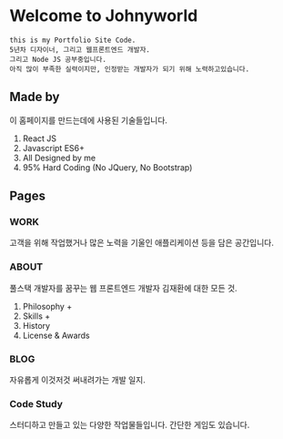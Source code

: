 # Welcome to Johnyworld
	this is my Portfolio Site Code.
	5년차 디자이너, 그리고 웹프론트엔드 개발자.
	그리고 Node JS 공부중입니다.
	아직 많이 부족한 실력이지만, 인정받는 개발자가 되기 위해 노력하고있습니다.


## Made by
이 홈페이지를 만드는데에 사용된 기술들입니다.
1. React JS
2. Javascript ES6+
3. All Designed by me
4. 95% Hard Coding (No JQuery, No Bootstrap)

## Pages

### WORK
고객을 위해 작업했거나 많은 노력을 기울인 애플리케이션 등을 담은 공간입니다.

### ABOUT
풀스택 개발자를 꿈꾸는 웹 프론트엔드 개발자 김재환에 대한 모든 것.
1. Philosophy
   + 
2. Skills
   + 
3. History
4. License & Awards

### BLOG
자유롭게 이것저것 써내려가는 개발 일지.

### Code Study
스터디하고 만들고 있는 다양한 작업물들입니다. 간단한 게임도 있습니다.


